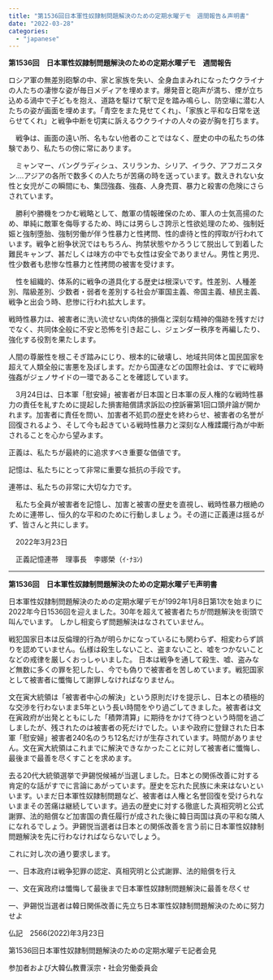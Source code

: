 ```yaml
---
title: "第1536回日本軍性奴隷制問題解決のための定期水曜デモ　週間報告＆声明書"
date: "2022-03-28"
categories: 
  - "japanese"
---
```


**第1536回　日本軍性奴隷制問題解決のための定期水曜デモ　週間報告**

ロシア軍の無差別砲撃の中、家と家族を失い、全身血まみれになったウクライナの人たちの凄惨な姿が毎日メディアを埋めます。爆発音と砲声が満ち、煙が立ち込める渦中で子どもを抱え、道路を駆けて駅で足を踏み鳴らし、防空壕に潜む人たちの姿が画面を埋めます。「青空をまた見せてくれ」、「家族と平和な日常を送らせてくれ」と戦争中断を切実に訴えるウクライナの人々の姿が胸を打ちます。

　戦争は、画面の遠い所、名もない他者のことではなく、歴史の中の私たちの体験であり、私たちの傍に常にあります。

　ミャンマー、バングラディシュ、スリランカ、シリア、イラク、アフガニスタン....アジアの各所で数多くの人たちが苦痛の時を送っています。数えきれない女性と女児がこの瞬間にも、集団強姦、強姦、人身売買、暴力と殺害の危険にさらされています。

　勝利や勝機をつかむ戦略として、敵軍の情報確保のため、軍人の士気高揚のため、単純に敵軍を侮辱するため、時には男らしさ誇示と性欲処理のため、強制妊娠と強制堕胎、強制労働が伴う性暴力と性拷問、性的虐待と性的搾取が行われています。戦争と紛争状況ではもちろん、拘禁状態やかろうじて脱出して到着した難民キャンプ、甚だしくは味方の中でも女性は安全でありません。男性と男児、性少数者も悲惨な性暴力と性拷問の被害を受けます。

　性を組織的、体系的に戦争の道具化する歴史は根深いです。性差別、人種差別、階級差別、少数者・弱者を差別する社会が軍国主義、帝国主義、植民主義、戦争と出会う時、悲惨に行われ拡大します。

戦時性暴力は、被害者に洗い流せない肉体的損傷と深刻な精神的傷跡を残すだけでなく、共同体全般に不安と恐怖を引き起こし、ジェンダー秩序を再編したり、強化する役割を果たします。

人間の尊厳性を根こそぎ踏みにじり、根本的に破壊し、地域共同体と国民国家を超えて人類全般に害悪を及ぼします。だから国連などの国際社会は、すでに戦時強姦がジェノサイドの一環であることを確認しています。

　3月24日は、日本軍「慰安婦」被害者が日本国と日本軍の反人権的な戦時性暴力の責任を糺すために提起した損害賠償請求訴訟の控訴審第1回口頭弁論が開かれます。加害者に責任を問い、加害者不処罰の歴史を終わらせ、被害者の名誉が回復されるよう、そして今も起きている戦時性暴力と深刻な人権蹂躙行為が中断されることを心から望みます。

正義は、私たちが最終的に追求すべき重要な価値です。

記憶は、私たちにとって非常に重要な抵抗の手段です。

連帯は、私たちの非常に大切な力です。

　私たち全員が被害者を記憶し、加害と被害の歴史を直視し、戦時性暴力根絶のために連帯し、恒久的な平和のために行動しましょう。その道に正義連は揺るがず、皆さんと共にします。

　2022年3月23日

　正義記憶連帯　理事長　李娜榮（ｲ･ﾅﾖﾝ)

* * *

**第1536回　日本軍性奴隷制問題解決のための定期水曜デモ声明書**

日本軍性奴隷制問題解決のための定期水曜デモが1992年1月8日第1次を始まりに2022年今日1536回を迎えました。30年を超えて被害者たちが問題解決を街頭で叫んでいます。 しかし相変らず問題解決はなされていません。

戦犯国家日本は反倫理的行為が明らかになっているにも関わらず、相変わらず誤りを認めていません。仏様は殺生しないこと、盗まないこと、嘘をつかないことなどの戒律を厳しくおっしゃいました。 日本は戦争を通して殺生、嘘、盗みなど無数に多くの罪を犯したし、今でも偽りで被害者を苦しめています。戦犯国家として被害者に懺悔して謝罪しなければなりません。

文在寅大統領は「被害者中心の解決」という原則だけを提示し、日本との積極的な交渉を行わないまま5年という長い時間をやり過ごしてきました。被害者は文在寅政府が出発とともにした「積弊清算」に期待をかけて待つという時間を過ごしましたが、残されたのは被害者の死だけでした。いまや政府に登録された日本軍「慰安婦」被害者240名のうち12名だけが生存されています。時間がありません。文在寅大統領はこれまでに解決できなかったことに対して被害者に懺悔し、最後まで最善を尽くすことを求めます。

去る20代大統領選挙で尹錫悦候補が当選しました。日本との関係改善に対する肯定的な話がすでに言論にあがっています。歴史を忘れた民族に未来はないといいます。いまだ日本軍性奴隷制問題など、被害者は人権と名誉回復を受けられないままその苦痛は継続しています。過去の歴史に対する徹底した真相究明と公式謝罪、法的賠償など加害国の責任履行が成された後に韓日両国は真の平和な隣人になれるでしょう。尹錫悦当選者は日本との関係改善を言う前に日本軍性奴隷制問題解決を先に行わなければならないでしょう。

これに対し次の通り要求します。

一、日本政府は戦争犯罪の認定、真相究明と公式謝罪、法的賠償を行え

一、文在寅政府は懺悔して最後まで日本軍性奴隷制問題解決に最善を尽くせ

一、尹錫悦当選者は韓日関係改善に先立ち日本軍性奴隷制問題解決のために努力せよ

仏記　2566(2022)年3月23日

第1536回日本軍性奴隷制問題解決のための定期水曜デモ記者会見　

参加者および大韓仏教曹渓宗・社会労働委員会
